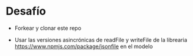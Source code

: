 # Desafío

- Forkear y clonar este repo

- Usar las versiones asincrónicas de readFile y writeFile de la librearia https://www.npmjs.com/package/jsonfile en el modelo
